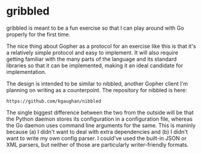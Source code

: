 # gribbled

gribbled is meant to be a fun exercise so that I can play around with Go
properly for the first time.

The nice thing about Gopher as a protocol for an exercise like this is that
it's a relatively simple protocol and easy to implement. It will also require
getting familiar with the many parts of the language and its standard libraries
so that it can be implemented, making it an ideal candidate for implementation.

The design is intended to be similar to nibbled, another Gopher client I'm
planning on writing as a counterpoint. The repository for nibbled is here:

    https://github.com/kgaughan/nibbled

The single biggest difference between the two from the outside will be that the
Python daemon stores its configuration in a configuration file, whereas the Go
daemon uses command line arguments for the same. This is maninly because (a) I
didn't want to deal with extra dependencies and (b) I didn't want to write my
own config parser. I could've used the built-in JSON or XML parsers, but
neither of those are particularly writer-friendly formats.
